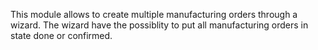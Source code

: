 This module allows to create multiple manufacturing orders through a wizard. The wizard have the possiblity to put all manufacturing orders in state done or confirmed.